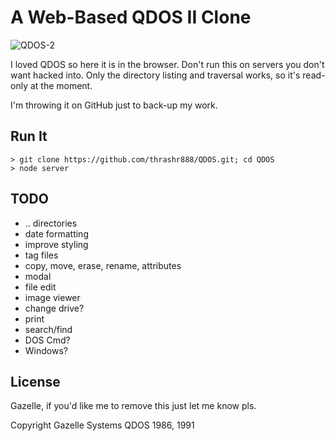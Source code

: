 
# A Web-Based QDOS II Clone

![QDOS-2](http://www.fcnoticias.com.br/wp-content/uploads/QDOS-2.jpg)

I loved QDOS so here it is in the browser. Don't run this on servers you don't want hacked into. Only the directory listing and traversal works, so it's read-only at the moment.

I'm throwing it on GitHub just to back-up my work.


## Run It

    > git clone https://github.com/thrashr888/QDOS.git; cd QDOS
    > node server


## TODO

- .. directories
- date formatting
- improve styling
- tag files
- copy, move, erase, rename, attributes
- modal
- file edit
- image viewer
- change drive?
- print
- search/find
- DOS Cmd?
- Windows?


## License

Gazelle, if you'd like me to remove this just let me know pls.

Copyright Gazelle Systems QDOS 1986, 1991